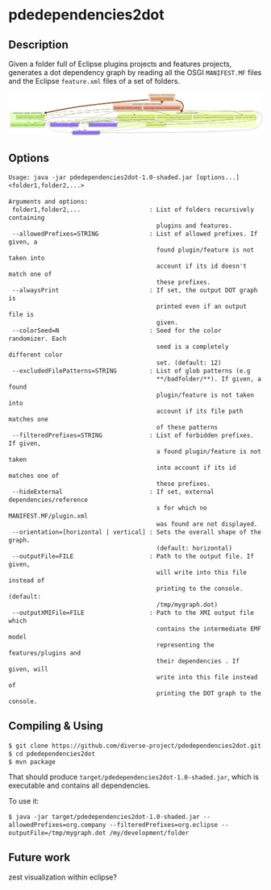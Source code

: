 # pdedependencies2dot

## Description

Given a folder full of Eclipse plugins projects and features projects, generates a dot dependency graph by reading all the OSGI `MANIFEST.MF` files and the Eclipse `feature.xml` files of a set of folders.

![Example](https://raw.githubusercontent.com/diverse-project/pdedependencies2dot/master/example.png)

## Options 

~~~~
Usage: java -jar pdedependencies2dot-1.0-shaded.jar [options...] <folder1,folder2,...>

Arguments and options:
 folder1,folder2,...                   : List of folders recursively containing
                                         plugins and features.
 --allowedPrefixes=STRING              : List of allowed prefixes. If given, a
                                         found plugin/feature is not taken into
                                         account if its id doesn't match one of
                                         these prefixes.
 --alwaysPrint                         : If set, the output DOT graph is
                                         printed even if an output file is
                                         given.
 --colorSeed=N                         : Seed for the color randomizer. Each
                                         seed is a completely different color
                                         set. (default: 12)
 --excludedFilePatterns=STRING         : List of glob patterns (e.g
                                         **/badfolder/**). If given, a found
                                         plugin/feature is not taken into
                                         account if its file path matches one
                                         of these patterns
 --filteredPrefixes=STRING             : List of forbidden prefixes. If given,
                                         a found plugin/feature is not taken
                                         into account if its id matches one of
                                         these prefixes.
 --hideExternal                        : If set, external dependencies/reference
                                         s for which no MANIFEST.MF/plugin.xml
                                         was found are not displayed.
 --orientation=[horizontal | vertical] : Sets the overall shape of the graph.
                                         (default: horizontal)
 --outputFile=FILE                     : Path to the output file. If given,
                                         will write into this file instead of
                                         printing to the console. (default:
                                         /tmp/mygraph.dot)
 --outputXMIFile=FILE                  : Path to the XMI output file which
                                         contains the intermediate EMF model
                                         representing the features/plugins and
                                         their dependencies . If given, will
                                         write into this file instead of
                                         printing the DOT graph to the console.
~~~~


## Compiling & Using

~~~
$ git clone https://github.com/diverse-project/pdedependencies2dot.git
$ cd pdedependencies2dot
$ mvn package
~~~

That should produce `target/pdedependencies2dot-1.0-shaded.jar`, which is executable and contains all dependencies.

To use it:

~~~
$ java -jar target/pdedependencies2dot-1.0-shaded.jar --allowedPrefixes=org.company --filteredPrefixes=org.eclipse --outputFile=/tmp/mygraph.dot /my/development/folder
~~~


## Future work

zest visualization within eclipse?
